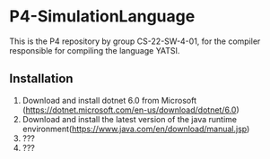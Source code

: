 # P4-SimulationLanguage
This is the P4 repository by group CS-22-SW-4-01, for the compiler responsible for compiling the language YATSI.

## Installation
1. Download and install dotnet 6.0 from Microsoft (https://dotnet.microsoft.com/en-us/download/dotnet/6.0)
2. Download and install the latest version of the java runtime environment(https://www.java.com/en/download/manual.jsp)
3. ???
4. ???
